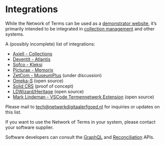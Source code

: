 # Integrations

While the Network of Terms can be used as a [demonstrator website](https://termennetwerk.netwerkdigitaalerfgoed.nl),
it’s primarily intended to be integrated in [collection management](../../glossary.md#collection-management-system) and other systems.

A (possibly incomplete) list of integrations:

* [Axiell - Collections](https://www.axiell.com/solutions/product/axiell-collections/)
* [Deventit - Atlantis](https://atlantis.deventit.nl/)
* [Sofco - Kleksi](https://kleksi.com/nl/nde-compatible)
* [Picturae - Memorix](https://memorix.io/index-nl.html)
* [ZetCom - MuseumPlus](https://www.zetcom.com/en/products_en/) (under discussion)
* [Omeka-S](https://github.com/omeka-s-modules/NdeTermennetwerk) (open source)
* [Solid CRS](https://github.com/netwerk-digitaal-erfgoed/solid-crs) (proof of concept)
* [LDWizard/Heritage](https://github.com/netwerk-digitaal-erfgoed/LDWizard-ErfgoedWizard) (open source)
* [Mark Lindeman - VSCode Termennetwerk Extension](https://marketplace.visualstudio.com/items?itemName=MarkLindeman.vsc-extension-termennetwerk) (open source)

Please mail to tech@netwerkdigitaalerfgoed.nl for inquiries or updates on this list.

If you want to use the Network of Terms in your system, please contact your software supplier.

Software developers can consult the [GraphQL](graphql.md) and [Reconciliation](reconciliation.md) APIs. 
